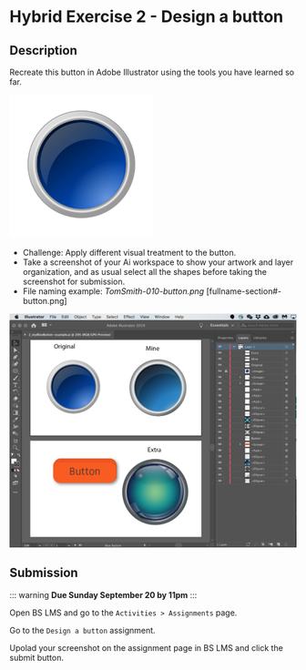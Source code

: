 # Hybrid Exercise 2 - Design a button

## Description

Recreate this button in Adobe Illustrator using the tools you have learned so far. 

<img src="../assets/2-glossy_blue_button.png" alt="Blue Button" width="50%">

- Challenge: Apply different visual treatment to the button.
- Take a screenshot of your Ai workspace to show your artwork and layer organization, and as usual select all the shapes before taking the screenshot for submission. 
- File naming example: *TomSmith-010-button.png* [fullname-section#-button.png]

<img src="../assets/2_Button assg example.png" alt="Button Assignment Example">

## Submission

::: warning
**Due Sunday September 20 by 11pm**
:::

Open BS LMS and go to the `Activities > Assignments` page.

Go to the `Design a button` assignment.

Upolad your screenshot on the assignment page in BS LMS and click the submit button.
